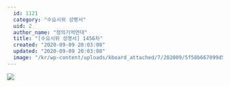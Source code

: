 ```yaml
---
  id: 1121
  category: "수요시위 성명서"
  uid: 2
  author_name: "정의기억연대"
  title: "[수요시위 성명서] 1456차"
  created: "2020-09-09 20:03:08"
  updated: "2020-09-09 20:03:08"
  image: "/kr/wp-content/uploads/kboard_attached/7/202009/5f58b667099d59481941.jpg"
---
```

![](/kr/wp-content/uploads/kboard_attached/7/202009/5f58b667099d59481941.jpg)